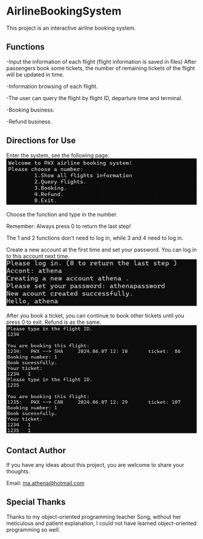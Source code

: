 # AirlineBookingSystem
This project is an interactive airline booking system.    
    

## Functions
-Input the information of each flight (flight information is saved in files) After passengers book some tickets, the number of remaining tickets of the flight will be updated in time. 

-Information browsing of each flight.

-The user can query the flight by flight ID, departure time and terminal.

-Booking business.

-Refund business.


## Directions for Use
Enter the system, see the following page:
![alt text](image.png)

Choose the function and type in the number.

Remember: Always press 0 to return the last step!


The 1 and 2 functions don't need to log in, while 3 and 4 need to log in.

Create a new account at the first time and set your password. You can log in to this account next time.
![alt text](image-1.png)

After you book a ticket, you can continue to book other tickets until you press 0 to exit. Refund is as the same.
![alt text](image-2.png)

## Contact Author
If you have any ideas about this project, you are welcome to share your thoughts.

Email: ma.athena@hotmail.com


## Special Thanks
Thanks to my object-oriented programming teacher Song, without her meticulous and patient explanation, I could not have learned object-oriented programming so well.

